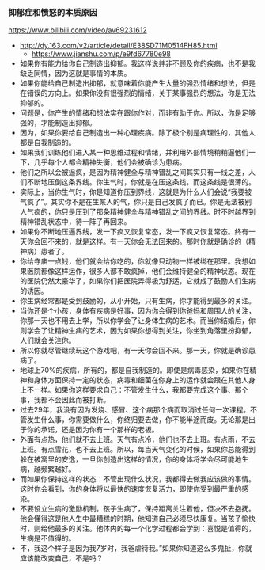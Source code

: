 ### 抑郁症和愤怒的本质原因
https://www.bilibili.com/video/av69231612
- http://dy.163.com/v2/article/detail/E38SD71M0514FH85.html
  - https://www.jianshu.com/p/e9fd67780e98
- 如果你有能力给你自己制造出抑郁。我这样说并非不顾及你的疾病，也不是我缺乏同情，因为这就是事情的本质。
- 如果你能给自己制造出抑郁，就意味着你能产生大量的强烈情绪和想法，但是在错误的方向上。如果你没有很强烈的情绪，关于某事强烈的想法，你是无法抑郁的。
- 问题是，你产生的情绪和想法实在跟你作对，而非有助于你。所以，你是足够强的，才能制造出抑郁。
- 因为，如果你要给自己制造出一种心理疾病。除了极个别是病理性的，其他人都是自我制造的。
- 如果我们训练他们进入某一种思维过程和情绪，并利用外部情境稍稍逼他们一下，几乎每个人都会精神失衡，他们会被确诊为患病。
- 他们之所以会被逼疯，是因为精神健全与精神错乱之间其实只有一线之差，人们不断地压倒这条界线。你生气时，你就是在压这条线，而这条线是很薄的。
- 实际上，当你生气时，你是知道你压到界线，这就是为什么人们会说“我要被气疯了”。其实你不是在生某人的气，你只是自己发疯了而已。你是无法被别人气疯的，你只是压到了那条精神健全与精神错乱之间的界线。时不时越界到精神错乱状态中，待一阵子再回来。
- 如果你不断地压逼界线，发一下疯又恢复常态，发一下疯又恢复常态。终有一天你会回不来的，就是这样。有一天你会无法回来的。那时你就是确诊的（精神病）患者了。
- 你给寺庙一点钱，他们就会给你吃的，你就像只动物一样被绑在那里。我想如果医院都像这样运作，很多人都不敢疯掉，他们会维持健全的精神状态。现在的医院仍然太豪华了，如果你们把医院弄得极为舒适，它就成了鼓励人们生病的诱因。
- 你生病经常都是受到鼓励的，从小开始，只有生病，你才能得到最多的关注。
- 当你还是个小孩，身体有疾病是好事，因为你会得到你爸妈和周围人的关注，你那一天也不用去上学，所以你学会了让身体生病的艺术。而当你结婚后，你则学会了让精神生病的艺术，因为如果你想得到关注，你坐到角落里扮抑郁，人们就会关注你。
- 所以你就尽管继续玩这个游戏吧，有一天你会回不来。那一天，你就是确诊患病了。
- 地球上70%的疾病，所有的，都是自我制造的。即使是病毒感染，如果你在精神和身体方面保持一定的状态，病毒和细菌在你身上的运作就会跟在其他人身上不一样。如果你这样要求自己：不管发生什么，我都要完成这个事、那个事，我都不会因此而被打断。
- 过去29年，我没有因为发烧、感冒、这个病那个病而取消过任何一次课程。不管发生什么事，你需要做什么，你终归要去做，你不能半途而废。无论那是出于你的承诺，还是因为你有一个那样的老板。
- 外面有点热，他们就不去上班。天气有点冷，他们也不去上班。有点雨，不去上班。有点雪花，也不去上班。所以，每当天气变化的时候，如果你总能得到躲在被窝里的安逸，一旦你创造出这样的情况，你的身体将学会尽可能地生病，越频繁越好。
- 而如果你保持这样的状态：不管出现什么状况，我都得去做我应该做的事情。这时你会看到，你的身体将以最快的速度恢复活力，即使你受到最严重的感染。
- 不要设立生病的激励机制。孩子生病了，保持距离关注着他，但决不去抱抚。他会懂得这是他人生中最糟糕的时期，他知道自己必须尽快康复。当孩子愉快时，则给他最多的关注。他体内的每一个化学过程都会学到：喜悦是值得的，生病是不值得的。
- 不，我这个样子是因为我7岁时，我爸虐待我。”如果你知道这么多鬼扯，你就应该能改变自己，不是吗？

